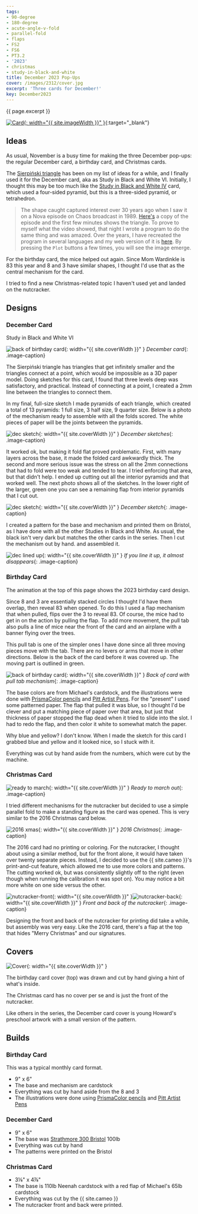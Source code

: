 ```yaml
---
tags:
- 90-degree
- 180-degree
- acute-angle-v-fold
- parallel-fold
- flaps
- FS2
- FS6
- PT3.2
- '2023'
- christmas
- study-in-black-and-white
title: December 2023 Pop-Ups
cover: /images/2312/cover.jpg
excerpt: 'Three cards for December!'
key: December2023
---
```

{{ page.excerpt }}

[![Card]({{site.baseurl}}/images/2312/popup.gif){: width="{{ site.imageWidth }}" }](/images/2312/popup.gif "Click to replay in a new tab"){:target="_blank"}

## Ideas

As usual, November is a busy time for making the three December pop-ups: the regular December card, a birthday card, and Christmas cards.

The [Sierpiński triangle](https://en.wikipedia.org/wiki/Sierpi%C5%84ski_triangle) has been on my list of ideas for a while, and I finally used it for the December card, aka as Study in Black and White VI. Initially, I thought this may be too much like the [Study in Black and White IV](/2022/09/23/october.html) card, which used a four-sided pyramid, but this is a three-sided pyramid, or tetrahedron.

> The shape caught captured interest over 30 years ago when I saw it on a Nova episode on Chaos broadcast in 1989. [Here's](https://www.youtube.com/watch?v=k3V72Qvcn94) a copy of the episode and the first few minutes shows the triangle. To prove to myself what the video showed, that night I wrote a program to do the same thing and was amazed.  Over the years, I have recreated the program in several languages and my web version of it is [here](https://seekatar.github.io/rangameWeb/). By pressing the `Plot` buttons a few times, you will see the image emerge.

For the birthday card, the mice helped out again. Since Mom Wardinkle is 83 this year and 8 and 3 have similar shapes, I thought I'd use that as the central mechanism for the card.

I tried to find a new Christmas-related topic I haven't used yet and landed on the nutcracker.

## Designs

### December Card

Study in Black and White VI

![back of birthday card](/images/2312/dec.jpg){: width="{{ site.coverWidth }}" }
*December card*{: .image-caption}

The Sierpiński triangle has triangles that get infinitely smaller and the triangles connect at a point, which would be impossible as a 3D paper model. Doing sketches for this card, I found that three levels deep was satisfactory, and practical. Instead of connecting at a point, I created a 2mm line between the triangles to connect them.

In my final, full-size sketch I made pyramids of each triangle, which created a total of 13 pyramids: 1 full size, 3 half size, 9 quarter size. Below is a photo of the mechanism ready to assemble with all the folds scored. The white pieces of paper will be the joints between the pyramids.

![dec sketch](/images/2312/dec-sketch.jpg){: width="{{ site.coverWidth }}" }
*December sketches*{: .image-caption}

It worked ok, but making it fold flat proved problematic. First, with many layers across the base, it made the folded card awkwardly thick. The second and more serious issue was the stress on all the 2mm connections that had to fold were too weak and tended to tear. I tried enforcing that area, but that didn't help. I ended up cutting out all the interior pyramids and that worked well. The next photo shows all of the sketches. In the lower right of the larger, green one you can see a remaining flap from interior pyramids that I cut out.

![dec sketch](/images/2312/dec-sketches.jpg){: width="{{ site.coverWidth }}" }
*December sketch*{: .image-caption}

I created a pattern for the base and mechanism and printed them on Bristol, as I have done with all the other Studies in Black and White. As usual, the black isn't very dark but matches the other cards in the series. Then I cut the mechanism out by hand. and assembled it.

![dec lined up](/images/2312/dec-lined-up.jpg){: width="{{ site.coverWidth }}" }
*If you line it up, it almost disappears*{: .image-caption}

### Birthday Card

The animation at the top of this page shows the 2023 birthday card design.

Since 8 and 3 are essentially stacked circles I thought I'd have them overlap, then reveal 83 when opened. To do this I used a flap mechanism that when pulled, flips over the 3 to reveal 83. Of course, the mice had to get in on the action by pulling the flap. To add more movement, the pull tab also pulls a line of mice near the front of the card and an airplane with a banner flying over the trees.

This pull tab is one of the simpler ones I have done since all three moving pieces move with the tab. There are no levers or arms that move in other directions. Below is the back of the card before it was covered up. The moving part is outlined in green.

![back of birthday card](/images/2312/bday-back.jpg){: width="{{ site.coverWidth }}" }
*Back of card with pull tab mechanism*{: .image-caption}

The base colors are from Michael's cardstock, and the illustrations were done with [PrismaColor pencils](/supplies.html#prismacolor-colored-pencils) and [Pitt Artist Pens](/supplies.html#faber-castell-pitt-artist-pens). For the "present" I used some patterned paper. The flap that pulled it was blue, so I thought I'd be clever and put a matching piece of paper over that area, but just that thickness of paper stopped the flap dead when it tried to slide into the slot. I had to redo the flap, and then color it white to somewhat match the paper.

Why blue and yellow? I don't know. When I made the sketch for this card I grabbed blue and yellow and it looked nice, so I stuck with it.

Everything was cut by hand aside from the numbers, which were cut by the machine.

### Christmas Card

![ready to march](/images/2312/ready-to-march.jpg){: width="{{ site.coverWidth }}" }
*Ready to march out*{: .image-caption}

I tried different mechanisms for the nutcracker but decided to use a simple parallel fold to make a standing figure as the card was opened. This is very similar to the 2016 Christmas card below.

![2016 xmas](/images/2312/xmas-2016.jpg){: width="{{ site.coverWidth }}" }
*2016 Christmas*{: .image-caption}

The 2016 card had no printing or coloring. For the nutcracker, I thought about using a similar method, but for the front alone, it would have taken over twenty separate pieces. Instead, I decided to use the {{ site.cameo }}'s print-and-cut feature, which allowed me to use more colors and patterns. The cutting worked ok, but was consistently slightly off to the right (even though when running the calibration it was spot on). You may notice a bit more white on one side versus the other.

![nutcracker-front](/images/2312/front-nut-3d.jpg){: width="{{ site.coverWidth }}" }![nutcracker-back](/images/2312/back-nut-3d.jpg){: width="{{ site.coverWidth }}" }
*Front and back of the nutcracker*{: .image-caption}

Designing the front and back of the nutcracker for printing did take a while, but assembly was very easy. Like the 2016 card, there's a flap at the top that hides "Merry Christmas" and our signatures.

## Covers

![Cover]({{site.baseurl}}{{page.cover}}){: width="{{ site.coverWidth }}" }

The birthday card cover (top) was drawn and cut by hand giving a hint of what's inside.

The Christmas card has no cover per se and is just the front of the nutcracker.

Like others in the series, the December card cover is young Howard's preschool artwork with a small version of the pattern.

## Builds

### Birthday Card

This was a typical monthly card format.

- 9" x 6"
- The base and mechanism are cardstock
- Everything was cut by hand aside from the 8 and 3
- The illustrations were done using [PrismaColor pencils](/supplies.html#prismacolor-colored-pencils) and [Pitt Artist Pens](/supplies.html#faber-castell-pitt-artist-pens)

### December Card

- 9" x 6"
- The base was [Strathmore 300 Bristol](/supplies.html#strathmore-300-bristol) 100lb
- Everything was cut by hand
- The patterns were printed on the Bristol

### Christmas Card

- 3⅛" x 4⅞"
- The base is 110lb Neenah cardstock with a red flap of Michael's 65lb cardstock
- Everything was cut by the {{ site.cameo }}
- The nutcracker front and back were printed.
